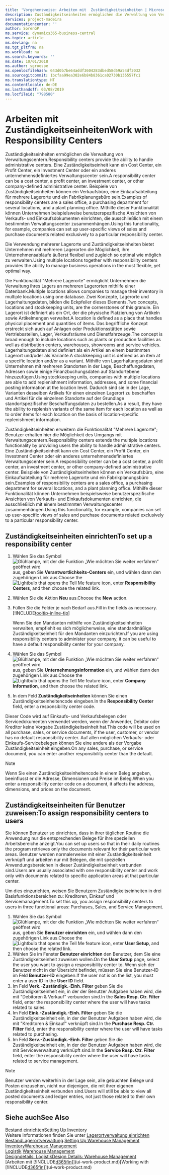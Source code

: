 ```yaml
---
title: 'Vorgehensweise: Arbeiten mit  Zuständigkeitseinheiten | Microsoft Docs'
description: Zuständigkeitseinheiten ermöglichen die Verwaltung von Verwaltungscentern. Eine Zuständigkeitseinheit kann ein Cost Center, ein Profit Center, ein Investment Center oder ein anderes unternehmensdefiniertes Verwaltungscenter sein.
services: project-madeira
documentationcenter: ''
author: SorenGP
ms.service: dynamics365-business-central
ms.topic: article
ms.devlang: na
ms.tgt_pltfrm: na
ms.workload: na
ms.search.keywords: ''
ms.date: 10/01/2018
ms.author: sgroespe
ms.openlocfilehash: 643d0b7be64addf3604283dbed58d59a54df2032
ms.sourcegitcommit: 1bcfaa99ea302e6b84b8361ca02730b135557fc1
ms.translationtype: HT
ms.contentlocale: de-DE
ms.lasthandoff: 03/08/2019
ms.locfileid: "798580"
---
```

# <a name="work-with-responsibility-centers"></a><span data-ttu-id="30282-104">Arbeiten mit Zuständigkeitseinheiten</span><span class="sxs-lookup"><span data-stu-id="30282-104">Work with Responsibility Centers</span></span>
<span data-ttu-id="30282-105">Zuständigkeitseinheiten ermöglichen die Verwaltung von Verwaltungscentern.</span><span class="sxs-lookup"><span data-stu-id="30282-105">Responsibility centers provide the ability to handle administrative centers.</span></span> <span data-ttu-id="30282-106">Eine Zuständigkeitseinheit kann ein Cost Center, ein Profit Center, ein Investment Center oder ein anderes unternehmensdefiniertes Verwaltungscenter sein.</span><span class="sxs-lookup"><span data-stu-id="30282-106">A responsibility center can be a cost center, a profit center, an investment center, or other company-defined administrative center.</span></span> <span data-ttu-id="30282-107">Beispiele von Zuständigkeitseinheiten können ein Verkaufsbüro, eine Einkaufsabteilung für mehrere Lagerorte und ein Fabrikplanungsbüro sein.</span><span class="sxs-lookup"><span data-stu-id="30282-107">Examples of responsibility centers are a sales office, a purchasing department for several locations, and a plant planning office.</span></span> <span data-ttu-id="30282-108">Mithilfe dieser Funktionalität können Unternehmen beispielsweise benutzerspezifische Ansichten von Verkaufs- und Einkaufsdokumenten einrichten, die ausschließlich mit einem bestimmten Verwaltungscenter zusammenhängen.</span><span class="sxs-lookup"><span data-stu-id="30282-108">Using this functionality, for example, companies can set up user-specific views of sales and purchase documents related exclusively to a particular responsibility center.</span></span>  

<span data-ttu-id="30282-109">Die Verwendung mehrerer Lagerorte und Zuständigkeitseinheiten bietet Unternehmen mit mehreren Lagerorten die Möglichkeit, ihre Unternehmensabläufe äußerst flexibel und zugleich so optimal wie möglich zu verwalten.</span><span class="sxs-lookup"><span data-stu-id="30282-109">Using multiple locations together with responsibility centers provides the ability to manage business operations in the most flexible, yet optimal way.</span></span>

<span data-ttu-id="30282-110">Die Funktionalität "Mehrere Lagerorte" ermöglicht Unternehmen die Verwaltung ihres Lagers an mehreren Lagerorten mithilfe einer Datenbank.</span><span class="sxs-lookup"><span data-stu-id="30282-110">Multiple locations allows companies to manage their inventory in multiple locations using one database.</span></span> <span data-ttu-id="30282-111">Zwei Konzepte, Lagerorte und Lagerhaltungsdaten, bilden die Eckpfeiler dieses Elements.</span><span class="sxs-lookup"><span data-stu-id="30282-111">Two concepts, locations and stockkeeping units, are the cornerstones of this granule.</span></span> <span data-ttu-id="30282-112">Ein Lagerort ist definiert als ein Ort, der die physische Platzierung von Artikeln sowie Artikelmengen verwaltet.</span><span class="sxs-lookup"><span data-stu-id="30282-112">A location is defined as a place that handles physical placement and quantities of items.</span></span> <span data-ttu-id="30282-113">Das begriffliche Konzept erstreckt sich auch auf Anlagen oder Produktionsstätten sowie Vertriebsstellen, Lager, Verkaufsräume und Dienstfahrzeuge.</span><span class="sxs-lookup"><span data-stu-id="30282-113">The concept is broad enough to include locations such as plants or production facilities as well as distribution centers, warehouses, showrooms and service vehicles.</span></span> <span data-ttu-id="30282-114">Lagerhaltungsdaten sind definiert als ein Artikel an einem bestimmten Lagerort und/oder als Variante.</span><span class="sxs-lookup"><span data-stu-id="30282-114">A stockkeeping unit is defined as an item at a specific location and/or as a variant.</span></span> <span data-ttu-id="30282-115">Mithilfe von Lagerhaltungsdaten sind Unternehmen mit mehreren Standorten in der Lage, Beschaffungsdaten, Adressen sowie einige Finanzbuchungsdaten auf Standortebene hinzuzufügen.</span><span class="sxs-lookup"><span data-stu-id="30282-115">Using stockkeeping units, companies with multiple locations are able to add replenishment information, addresses, and some financial posting information at the location level.</span></span> <span data-ttu-id="30282-116">Dadurch sind sie in der Lage, Varianten desselben Artikels für einen einzelnen Lagerort zu beschaffen und Artikel für die einzelnen Standorte auf der Grundlage standortspezifischer Beschaffungsdaten zu bestellen.</span><span class="sxs-lookup"><span data-stu-id="30282-116">As a result, they have the ability to replenish variants of the same item for each location as well as to order items for each location on the basis of location-specific replenishment information.</span></span>  

<span data-ttu-id="30282-117">Zuständigkeitseinheiten erweitern die Funktionalität "Mehrere Lagerorte"; Benutzer erhalten hier die Möglichkeit des Umgangs mit Verwaltungscentern.</span><span class="sxs-lookup"><span data-stu-id="30282-117">Responsibility centers extends the multiple locations functionality by providing users the ability to handle administrative centers.</span></span> <span data-ttu-id="30282-118">Eine Zuständigkeitseinheit kann ein Cost Center, ein Profit Center, ein Investment Center oder ein anderes unternehmensdefiniertes Verwaltungscenter sein.</span><span class="sxs-lookup"><span data-stu-id="30282-118">A responsibility center can be a cost center, a profit center, an investment center, or other company-defined administrative center.</span></span> <span data-ttu-id="30282-119">Beispiele von Zuständigkeitseinheiten können ein Verkaufsbüro, eine Einkaufsabteilung für mehrere Lagerorte und ein Fabrikplanungsbüro sein.</span><span class="sxs-lookup"><span data-stu-id="30282-119">Examples of responsibility centers are a sales office, a purchasing department for several locations, and a plant planning office.</span></span> <span data-ttu-id="30282-120">Mithilfe dieser Funktionalität können Unternehmen beispielsweise benutzerspezifische Ansichten von Verkaufs- und Einkaufsdokumenten einrichten, die ausschließlich mit einem bestimmten Verwaltungscenter zusammenhängen.</span><span class="sxs-lookup"><span data-stu-id="30282-120">Using this functionality, for example, companies can set up user-specific views of sales and purchase documents related exclusively to a particular responsibility center.</span></span>

## <a name="to-set-up-a-responsibility-center"></a><span data-ttu-id="30282-121">Zuständigkeitseinheiten einrichten</span><span class="sxs-lookup"><span data-stu-id="30282-121">To set up a responsibility center</span></span>  
1.  <span data-ttu-id="30282-122">Wählen Sie das Symbol ![Glühlampe, mit der die Funktion „Wie möchten Sie weiter verfahren“ geöffnet wird](media/ui-search/search_small.png "Wie möchten Sie weiter verfahren?") aus, geben Sie **Verantwortlichkeits-Centers** ein, und wählen dann den zugehörigen Link aus.</span><span class="sxs-lookup"><span data-stu-id="30282-122">Choose the ![Lightbulb that opens the Tell Me feature](media/ui-search/search_small.png "Tell me what you want to do") icon, enter **Responsibility Centers**, and then choose the related link.</span></span>  
2.  <span data-ttu-id="30282-123">Wählen Sie die Aktion **Neu** aus.</span><span class="sxs-lookup"><span data-stu-id="30282-123">Choose the **New** action.</span></span>  
3.  <span data-ttu-id="30282-124">Füllen Sie die Felder je nach Bedarf aus.</span><span class="sxs-lookup"><span data-stu-id="30282-124">Fill in the fields as necessary.</span></span> [!INCLUDE[tooltip-inline-tip](includes/tooltip-inline-tip_md.md)]  

    <span data-ttu-id="30282-125">Wenn Sie den Mandanten mithilfe von Zuständigkeitseinheiten verwalten, empfiehlt es sich möglicherweise, eine standardmäßige Zuständigkeitseinheit für den Mandanten einzurichten.</span><span class="sxs-lookup"><span data-stu-id="30282-125">If you are using responsibility centers to administer your company, it can be useful to have a default responsibility center for your company.</span></span>
4. <span data-ttu-id="30282-126">Wählen Sie das Symbol ![Glühlampe, mit der die Funktion „Wie möchten Sie weiter verfahren“ geöffnet wird](media/ui-search/search_small.png "Wie möchten Sie weiter verfahren?") aus, geben Sie **Unternehmungsinformation** ein, und wählen dann den zugehörigen Link aus.</span><span class="sxs-lookup"><span data-stu-id="30282-126">Choose the ![Lightbulb that opens the Tell Me feature](media/ui-search/search_small.png "Tell me what you want to do") icon, enter **Company Information**, and then choose the related link.</span></span>
5. <span data-ttu-id="30282-127">In dem Feld **Zuständigkeitseinheiten** können Sie einen Zuständigkeitseinheitencode eingeben.</span><span class="sxs-lookup"><span data-stu-id="30282-127">In the **Responsibility Center** field, enter a responsibility center code.</span></span>

<span data-ttu-id="30282-128">Dieser Code wird auf Einkaufs- und Verkaufsbelegen oder Servicedokumenten verwendet werden, wenn der Anwender, Debitor oder Kreditor keine Vorgabe Zuständigkeitseinheit hat.</span><span class="sxs-lookup"><span data-stu-id="30282-128">This code will be used on all purchase, sales, or service documents, if the user, customer, or vendor has no default responsibility center.</span></span> <span data-ttu-id="30282-129">Auf allen möglichen Verkaufs- oder Einkaufs-Servicebelegen können Sie eine andere als der Vorgabe Zuständigkeitseinheit eingeben.</span><span class="sxs-lookup"><span data-stu-id="30282-129">On any sales, purchase, or service document, you can enter another responsibility center than the default.</span></span>

> [!NOTE]  
>  <span data-ttu-id="30282-130">Wenn Sie einen Zuständigkeitseinheitencode in einem Beleg angeben, beeinflusst er die Adresse, Dimensionen und Preise im Beleg.</span><span class="sxs-lookup"><span data-stu-id="30282-130">When you enter a responsibility center code on a document, it affects the address, dimensions, and prices on the document.</span></span>  

## <a name="to-assign-responsibility-centers-to-users"></a><span data-ttu-id="30282-131">Zuständigkeitseinheiten für Benutzer zuweisen:</span><span class="sxs-lookup"><span data-stu-id="30282-131">To assign responsibility centers to users</span></span>  
<span data-ttu-id="30282-132">Sie können Benutzer so einrichten, dass in ihrer täglichen Routine die Anwendung nur die entsprechenden Belege für ihre speziellen Arbeitsbereiche anzeigt.</span><span class="sxs-lookup"><span data-stu-id="30282-132">You can set up users so that in their daily routines the program retrieves only the documents relevant for their particular work areas.</span></span> <span data-ttu-id="30282-133">Benutzer werden normalerweise mit einer Zuständigkeitseinheit verknüpft und arbeiten nur mit Belegen, die mit speziellen Anwendungsbereichen in dieser Zuständigkeitseinheit verbunden sind.</span><span class="sxs-lookup"><span data-stu-id="30282-133">Users are usually associated with one responsibility center and work only with documents related to specific application areas at that particular center.</span></span>  

<span data-ttu-id="30282-134">Um dies einzurichten, weisen Sie Benutzern Zuständigkeitseinheiten in drei Basisfunktionsbereichen zu: Kreditoren, Einkauf und Servicemanagement.</span><span class="sxs-lookup"><span data-stu-id="30282-134">To set this up, you assign responsibility centers to users in three functional areas: Purchases, Sales, and Service Management.</span></span>  

1.  <span data-ttu-id="30282-135">Wählen Sie das Symbol ![Glühlampe, mit der die Funktion „Wie möchten Sie weiter verfahren“ geöffnet wird](media/ui-search/search_small.png "Wie möchten Sie weiter verfahren?") aus, geben Sie **Benutzer einrichten** ein, und wählen dann den zugehörigen Link aus.</span><span class="sxs-lookup"><span data-stu-id="30282-135">Choose the ![Lightbulb that opens the Tell Me feature](media/ui-search/search_small.png "Tell me what you want to do") icon, enter **User Setup**, and then choose the related link.</span></span>  
2.  <span data-ttu-id="30282-136">Wählen Sie im Fenster **Benutzer einrichten** den Benutzer, dem Sie eine Zuständigkeitseinheit zuweisen wollen.</span><span class="sxs-lookup"><span data-stu-id="30282-136">On the **User Setup** page, select the user you want to assign a responsibility center to.</span></span> <span data-ttu-id="30282-137">Wenn sich der Benutzer nicht in der Übersicht befindet, müssen Sie eine Benutzer-ID im Feld **Benutzer-ID** eingeben.</span><span class="sxs-lookup"><span data-stu-id="30282-137">If the user not is on the list, you must enter a user ID in the **User ID** field.</span></span>  
3.  <span data-ttu-id="30282-138">Im Feld **Verk.-Zuständigk.-Einh. Filter** geben Sie die Zuständigkeitseinheit ein, in der der Benutzer Aufgaben haben wird, die mit "Debitoren & Verkauf" verbunden sind.</span><span class="sxs-lookup"><span data-stu-id="30282-138">In the **Sales Resp. Ctr. Filter** field, enter the responsibility center where the user will have tasks related to sales.</span></span>  
4.  <span data-ttu-id="30282-139">Im Feld  **Eink.-Zuständigk.-Einh. Filter** geben Sie die Zuständigkeitseinheit ein, in der der Benutzer Aufgaben haben wird, die mit "Kreditoren &amp; Einkauf" verknüpft sind.</span><span class="sxs-lookup"><span data-stu-id="30282-139">In the **Purchase Resp. Ctr. Filter** field, enter the responsibility center where the user will have tasks related to purchasing.</span></span>  
5.  <span data-ttu-id="30282-140">Im Feld **Serv.-Zuständigk.-Einh. Filter** geben Sie die Zuständigkeitseinheit ein, in der der Benutzer Aufgaben haben wird, die mit Serviceverwaltung verknüpft sind.</span><span class="sxs-lookup"><span data-stu-id="30282-140">In the **Service Resp. Ctr. Filter** field, enter the responsibility center where the user will have tasks related to service management.</span></span>  

> [!NOTE]  
>  <span data-ttu-id="30282-141">Benutzer werden weiterhin in der Lage sein, alle gebuchten Belege und Posten einzusehen, nicht nur diejenigen, die mit ihrer eigenen Zuständigkeitseinheit verbunden sind.</span><span class="sxs-lookup"><span data-stu-id="30282-141">Users will still be able to view all posted documents and ledger entries, not just those related to their own responsibility center.</span></span>

## <a name="see-also"></a><span data-ttu-id="30282-142">Siehe auch</span><span class="sxs-lookup"><span data-stu-id="30282-142">See Also</span></span>  
[<span data-ttu-id="30282-143">Bestand einrichten</span><span class="sxs-lookup"><span data-stu-id="30282-143">Setting Up Inventory</span></span>](inventory-setup-inventory.md)  
<span data-ttu-id="30282-144">Weitere Informationen finden Sie unter [Lagerortverwaltung einrichten](warehouse-setup-warehouse.md)
[Bestand](inventory-manage-inventory.md)[Lagerortverwaltung](warehouse-manage-warehouse.md).</span><span class="sxs-lookup"><span data-stu-id="30282-144">[Setting Up Warehouse Management](warehouse-setup-warehouse.md)
[Inventory](inventory-manage-inventory.md)[Warehouse Management](warehouse-manage-warehouse.md)</span></span>  
<span data-ttu-id="30282-145">[Logistik](warehouse-manage-warehouse.md)  </span><span class="sxs-lookup"><span data-stu-id="30282-145">[Warehouse Management](warehouse-manage-warehouse.md)  </span></span>  
[<span data-ttu-id="30282-146">Designdetails: Logistik</span><span class="sxs-lookup"><span data-stu-id="30282-146">Design Details: Warehouse Management</span></span>](design-details-warehouse-management.md)  
<span data-ttu-id="30282-147">[Arbeiten mit [!INCLUDE[d365fin](includes/d365fin_md.md)]](ui-work-product.md)</span><span class="sxs-lookup"><span data-stu-id="30282-147">[Working with [!INCLUDE[d365fin](includes/d365fin_md.md)]](ui-work-product.md)</span></span>
